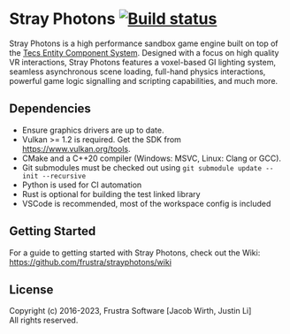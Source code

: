 # Stray Photons [![Build status](https://badge.buildkite.com/6ad6424eb4ac47ecf0738dfa96d3f011019a39d7b6066c363e.svg?branch=master)](https://buildkite.com/frustra/strayphotons)

Stray Photons is a high performance sandbox game engine built on top of the [Tecs Entity Component System](https://github.com/xthexder/Tecs). Designed with a focus on high quality VR interactions, Stray Photons features a voxel-based GI lighting system, seamless asynchronous scene loading, full-hand physics interactions, powerful game logic signalling and scripting capabilities, and much more.

## Dependencies

- Ensure graphics drivers are up to date.
- Vulkan >= 1.2 is required. Get the SDK from https://www.vulkan.org/tools.
- CMake and a C++20 compiler (Windows: MSVC, Linux: Clang or GCC).
- Git submodules must be checked out using `git submodule update --init --recursive`
- Python is used for CI automation
- Rust is optional for building the test linked library
- VSCode is recommended, most of the workspace config is included

## Getting Started

For a guide to getting started with Stray Photons, check out the Wiki:
https://github.com/frustra/strayphotons/wiki

## License

Copyright (c) 2016-2023, Frustra Software [Jacob Wirth, Justin Li]  
All rights reserved.
